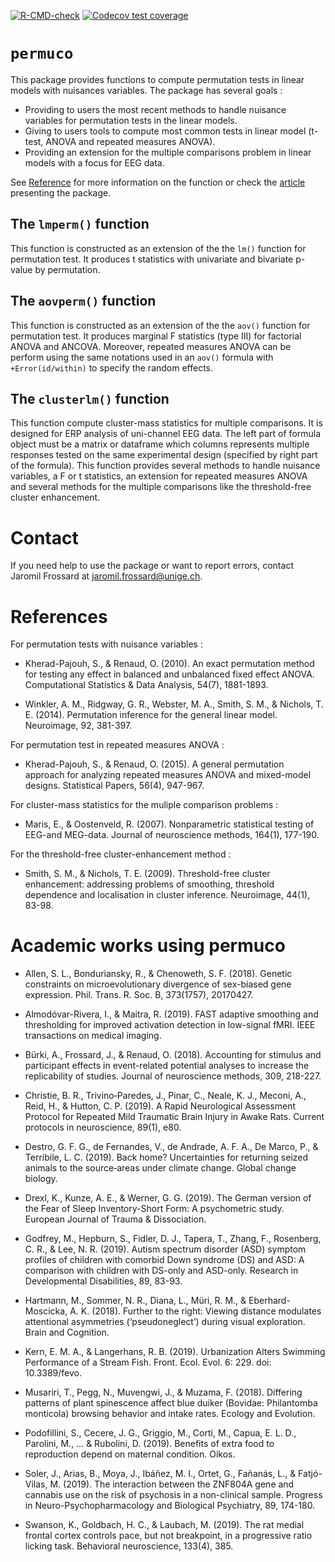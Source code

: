 
<!-- badges: start -->

[![R-CMD-check](https://github.com/jaromilfrossard/permuco/workflows/R-CMD-check/badge.svg)](https://github.com/jaromilfrossard/permuco/actions)
[![Codecov test
coverage](https://codecov.io/gh/jaromilfrossard/permuco/branch/master/graph/badge.svg)](https://codecov.io/gh/jaromilfrossard/permuco?branch=master)
<!-- badges: end -->

# `permuco`

This package provides functions to compute permutation tests in linear
models with nuisances variables. The package has several goals :

  - Providing to users the most recent methods to handle nuisance
    variables for permutation tests in the linear models.
  - Giving to users tools to compute most common tests in linear model
    (t-test, ANOVA and repeated measures ANOVA).
  - Providing an extension for the multiple comparisons problem in
    linear models with a focus for EEG data.

See [Reference](https://jaromilfrossard.github.io/permuco/reference/)
for more information on the function or check the
[article](https://raw.githubusercontent.com/jaromilfrossard/permuco/master/vignettes/permuco_tutorial.pdf)
presenting the package.

## The `lmperm()` function

This function is constructed as an extension of the the `lm()` function
for permutation test. It produces t statistics with univariate and
bivariate p-value by permutation.

## The `aovperm()` function

This function is constructed as an extension of the the `aov()` function
for permutation test. It produces marginal F statistics (type III) for
factorial ANOVA and ANCOVA. Moreover, repeated measures ANOVA can be
perform using the same notations used in an `aov()` formula with
`+Error(id/within)` to specify the random effects.

## The `clusterlm()` function

This function compute cluster-mass statistics for multiple comparisons.
It is designed for ERP analysis of uni-channel EEG data. The left part
of formula object must be a matrix or dataframe which columns represents
multiple responses tested on the same experimental design (specified by
right part of the formula). This function provides several methods to
handle nuisance variables, a F or t statistics, an extension for
repeated measures ANOVA and several methods for the multiple comparisons
like the threshold-free cluster enhancement.

# Contact

If you need help to use the package or want to report errors, contact
Jaromil Frossard at <jaromil.frossard@unige.ch>.

# References

For permutation tests with nuisance variables :

  - Kherad-Pajouh, S., & Renaud, O. (2010). An exact permutation method
    for testing any effect in balanced and unbalanced fixed effect
    ANOVA. Computational Statistics & Data Analysis, 54(7), 1881-1893.

  - Winkler, A. M., Ridgway, G. R., Webster, M. A., Smith, S. M., &
    Nichols, T. E. (2014). Permutation inference for the general linear
    model. Neuroimage, 92, 381-397.

For permutation test in repeated measures ANOVA :

  - Kherad-Pajouh, S., & Renaud, O. (2015). A general permutation
    approach for analyzing repeated measures ANOVA and mixed-model
    designs. Statistical Papers, 56(4), 947-967.

For cluster-mass statistics for the muliple comparison problems :

  - Maris, E., & Oostenveld, R. (2007). Nonparametric statistical
    testing of EEG-and MEG-data. Journal of neuroscience methods,
    164(1), 177-190.

For the threshold-free cluster-enhancement method :

  - Smith, S. M., & Nichols, T. E. (2009). Threshold-free cluster
    enhancement: addressing problems of smoothing, threshold dependence
    and localisation in cluster inference. Neuroimage, 44(1), 83-98.

# Academic works using permuco

  - Allen, S. L., Bonduriansky, R., & Chenoweth, S. F. (2018). Genetic
    constraints on microevolutionary divergence of sex-biased gene
    expression. Phil. Trans. R. Soc. B, 373(1757), 20170427.

  - Almodóvar-Rivera, I., & Maitra, R. (2019). FAST adaptive smoothing
    and thresholding for improved activation detection in low-signal
    fMRI. IEEE transactions on medical imaging.

  - Bürki, A., Frossard, J., & Renaud, O. (2018). Accounting for
    stimulus and participant effects in event-related potential analyses
    to increase the replicability of studies. Journal of neuroscience
    methods, 309, 218-227.

  - Christie, B. R., Trivino‐Paredes, J., Pinar, C., Neale, K. J.,
    Meconi, A., Reid, H., & Hutton, C. P. (2019). A Rapid Neurological
    Assessment Protocol for Repeated Mild Traumatic Brain Injury in
    Awake Rats. Current protocols in neuroscience, 89(1), e80.

  - Destro, G. F. G., de Fernandes, V., de Andrade, A. F. A., De Marco,
    P., & Terribile, L. C. (2019). Back home? Uncertainties for
    returning seized animals to the source‐areas under climate change.
    Global change biology.

  - Drexl, K., Kunze, A. E., & Werner, G. G. (2019). The German version
    of the Fear of Sleep Inventory-Short Form: A psychometric study.
    European Journal of Trauma & Dissociation.

  - Godfrey, M., Hepburn, S., Fidler, D. J., Tapera, T., Zhang, F.,
    Rosenberg, C. R., & Lee, N. R. (2019). Autism spectrum disorder
    (ASD) symptom profiles of children with comorbid Down syndrome (DS)
    and ASD: A comparison with children with DS-only and ASD-only.
    Research in Developmental Disabilities, 89, 83-93.

  - Hartmann, M., Sommer, N. R., Diana, L., Müri, R. M., &
    Eberhard-Moscicka, A. K. (2018). Further to the right: Viewing
    distance modulates attentional asymmetries (‘pseudoneglect’) during
    visual exploration. Brain and Cognition.

  - Kern, E. M. A., & Langerhans, R. B. (2019). Urbanization Alters
    Swimming Performance of a Stream Fish. Front. Ecol. Evol. 6: 229.
    doi: 10.3389/fevo.

  - Musariri, T., Pegg, N., Muvengwi, J., & Muzama, F. (2018). Differing
    patterns of plant spinescence affect blue duiker (Bovidae:
    Philantomba monticola) browsing behavior and intake rates. Ecology
    and Evolution.

  - Podofillini, S., Cecere, J. G., Griggio, M., Corti, M., Capua, E. L.
    D., Parolini, M., … & Rubolini, D. (2019). Benefits of extra food to
    reproduction depend on maternal condition. Oikos.

  - Soler, J., Arias, B., Moya, J., Ibáñez, M. I., Ortet, G., Fañanás,
    L., & Fatjó-Vilas, M. (2019). The interaction between the ZNF804A
    gene and cannabis use on the risk of psychosis in a non-clinical
    sample. Progress in Neuro-Psychopharmacology and Biological
    Psychiatry, 89, 174-180.

  - Swanson, K., Goldbach, H. C., & Laubach, M. (2019). The rat medial
    frontal cortex controls pace, but not breakpoint, in a progressive
    ratio licking task. Behavioral neuroscience, 133(4), 385.
